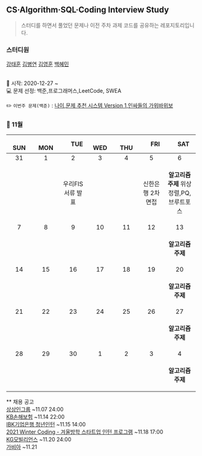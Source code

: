 ## CS·Algorithm·SQL·Coding Interview Study
<blockquote>스터디를 하면서 풀었던 문제나 이전 주차 과제 코드를 공유하는 레포지토리입니다.</blockquote>

### 스터디원

[강태훈](https://github.com/shuttlecock0) [김병연](https://github.com/whyWhale) [김영훈](https://github.com/kim0hoon) [백혜민](https://github.com/HyeminBaek)

<br> 📌 시작: 2020-12-27 ~
<br> 💻 문제 선정: 백준,프로그래머스,LeetCode, SWEA

✏️ `이번주 문제(백준)` : [나이](https://www.acmicpc.net/problem/1375),[문제 추천 시스템 Version 1](https://www.acmicpc.net/problem/21939),[인싸들의 가위바위보](https://www.acmicpc.net/problem/16986)

<h3> 📅 11월 </h3>


|　  SUN　  |　  MON　  |　  TUE　  |　  WED　  |　  THU　  |　  FRI　  |　  SAT　  |
|:---:|:---:|:---:|:---:|:---:|:---:|:---:|
|   31   |   1   |   2   |   3   |   4   |   5   |   6   |
|||우리FIS 서류 발표|||신한은행 2차 면접|<p><b>알고리즘 주제</b> 위상 정렬,PQ,브루트포스</p>|
|   7   |   8   |   9   |   10   |   11   |   12   |   13   |
|||||||<p><b>알고리즘 주제</b> </p>|
|   14   |   15   |   16   |   17   |   18   |   19   |   20   |
|||||||<p><b>알고리즘 주제</b> </p>|
|   21   |   22   |   23   |   24   |   25   |   26   |   27   |
|||||||<p><b>알고리즘 주제</b> </p>|
|   28   |   29   |   30   |   1   |   2   |   3   |   4   |
|||||||<p><b>알고리즘 주제</b></p>|



** 채용 공고
<br>[상상인그룹](https://m.saramin.co.kr/job-search/view?rec_idx=41431046&cn=group-job&cns=top1000&t_ref=top1000&t_ref_content=generic) ~11.07 24:00
<br>[KB손해보험](https://kbinsure.recruiter.co.kr/app/jobnotice/view?systemKindCode=MRS2&jobnoticeSn=75631) ~11.14 22:00
<br>[IBK기업은행 청년인턴](https://www.ibk.co.kr/engage/recruitDetailEngage.ibk?pageId=IR04020100&srno=151503) ~11.15 14:00
<br>[2021 Winter Coding - 겨울방학 스타트업 인턴 프로그램](https://programmers.co.kr/competitions/1771?slug=2021-winter-coding) ~11.18 17:00
<br>[KG모빌리언스](https://m.saramin.co.kr/job-search/view?rec_idx=41402616&cn=group-job&cns=top1000&t_ref=top1000&t_ref_content=generic) ~11.20 24:00
<br>[가비아](https://careers.gabia.com/recruit/view/?seq=ZlVvwKJxt4d2U9QwWU0eHoJrqmSCSERL2%2F5wVABo19r5UcRutyHjVEW2dlSeUWL9dBaCyS8RhuI7bmUhcQOEzg%3D%3D) ~11.21
